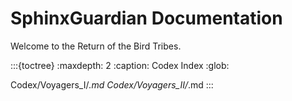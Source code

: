 # SphinxGuardian Documentation

Welcome to the Return of the Bird Tribes.

:::{toctree}
:maxdepth: 2
:caption: Codex Index
:glob:

Codex/Voyagers_I/*.md
Codex/Voyagers_II/*.md
:::
